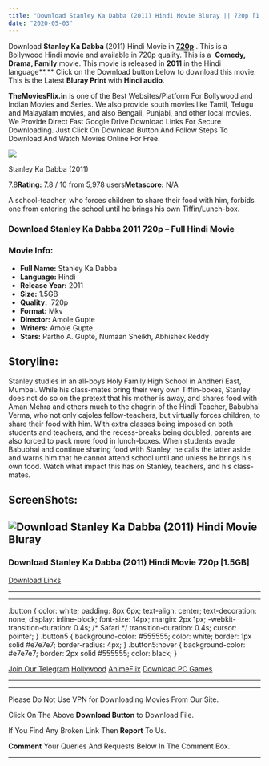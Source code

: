```yaml
---
title: "Download Stanley Ka Dabba (2011) Hindi Movie Bluray || 720p [1.2GB]"
date: "2020-05-03"
---
```


Download **Stanley Ka Dabba** (2011) Hindi Movie in [**720p**](https://1moviesflix.com/720p-movies/) . This is a Bollywood Hindi movie and available in 720p quality. This is a  **Comedy, Drama, Family** movie. This movie is released in **2011** in the Hindi language**.** Click on the Download button below to download this movie. This is the Latest **Bluray Print** with **Hindi audio**.

**TheMoviesFlix.in** is one of the Best Websites/Platform For Bollywood and Indian Movies and Series. We also provide south movies like Tamil, Telugu and Malayalam movies, and also Bengali, Punjabi, and other local movies. We Provide Direct Fast Google Drive Download Links For Secure Downloading. Just Click On Download Button And Follow Steps To Download And Watch Movies Online For Free.

[![](https://m.media-amazon.com/images/M/MV5BZWVlMzlmOWItYTgwMi00MjExLTgwNDItNWI4YzY2MTgzMWJlXkEyXkFqcGdeQXVyODE5NzE3OTE@._V1_SX300.jpg)](https://www.imdb.com/title/tt1907761/ "Stanley Ka Dabba")

Stanley Ka Dabba (2011)

7.8**Rating:** 7.8 / 10 from 5,978 users**Metascore:** N/A

A school-teacher, who forces children to share their food with him, forbids one from entering the school until he brings his own Tiffin/Lunch-box.

### Download Stanley Ka Dabba 2011 720p – Full Hindi Movie

### Movie Info:

- **Full Name:** Stanley Ka Dabba
- **Language:** Hindi
- **Release Year:** 2011
- **Size:** 1.5GB
- **Quality:**  720p
- **Format:** Mkv
- **Director:** Amole Gupte
- **Writers:** Amole Gupte
- **Stars:** Partho A. Gupte, Numaan Sheikh, Abhishek Reddy

## Storyline:

Stanley studies in an all-boys Holy Family High School in Andheri East, Mumbai. While his class-mates bring their very own Tiffin-boxes, Stanley does not do so on the pretext that his mother is away, and shares food with Aman Mehra and others much to the chagrin of the Hindi Teacher, Babubhai Verma, who not only cajoles fellow-teachers, but virtually forces children, to share their food with him. With extra classes being imposed on both students and teachers, and the recess-breaks being doubled, parents are also forced to pack more food in lunch-boxes. When students evade Babubhai and continue sharing food with Stanley, he calls the latter aside and warns him that he cannot attend school until and unless he brings his own food. Watch what impact this has on Stanley, teachers, and his class-mates.

## ScreenShots:

## ![Download Stanley Ka Dabba (2011) Hindi Movie Bluray](https://i.imgur.com/5iBhvzT.jpg)

### Download Stanley Ka Dabba (2011) Hindi Movie 720p \[1.5GB\]

[Download Links](https://1moviesflix.com?a270777880=WnRKOGIvK2RGZ000VzhFWE1UeTQyZ3Z1NkRlSzg2dDhxUHpBMjcrZU9mLzRIRDVSb04zejQ1d2RuTTJmcHdhZ2tQL29PdDg5ZU9ka3J2KzRuRFFjeTBBNGpTTXluVzUrQjVBME4waUEyM1k9)

* * *

* * *

.button { color: white; padding: 8px 6px; text-align: center; text-decoration: none; display: inline-block; font-size: 14px; margin: 2px 1px; -webkit-transition-duration: 0.4s; /\* Safari \*/ transition-duration: 0.4s; cursor: pointer; } .button5 { background-color: #555555; color: white; border: 1px solid #e7e7e7; border-radius: 4px; } .button5:hover { background-color: #e7e7e7; border: 2px solid #555555; color: black; }

[Join Our Telegram](http://gdrivepro.xyz/join.php) [Hollywood](https://moviesverse.com/) [AnimeFlix](https://animeflix.in/) [Download PC Games](https://gamesflix.net/)  

* * *

* * *

  

Please Do Not Use VPN for Downloading Movies From Our Site.

Click On The Above **Download Button** to Download File.

If You Find Any Broken Link Then **Report** To Us.

**Comment** Your Queries And Requests Below In The Comment Box.

* * *
